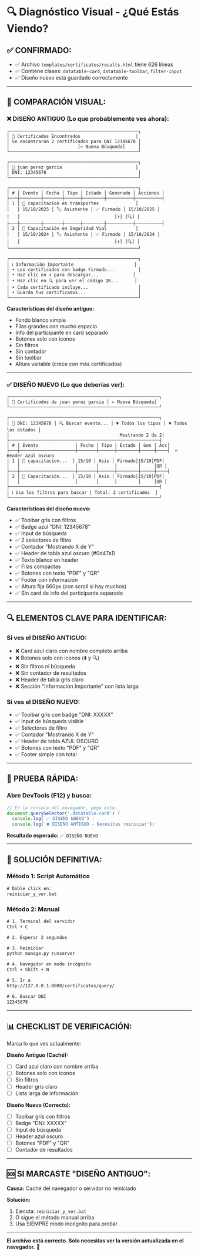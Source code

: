 # 🔍 Diagnóstico Visual - ¿Qué Estás Viendo?

## ✅ CONFIRMADO:
- ✅ Archivo `templates/certificates/results.html` tiene 626 líneas
- ✅ Contiene clases: `datatable-card`, `datatable-toolbar`, `filter-input`
- ✅ Diseño nuevo está guardado correctamente

---

## 🎯 COMPARACIÓN VISUAL:

### ❌ DISEÑO ANTIGUO (Lo que probablemente ves ahora):

```
┌─────────────────────────────────────────────────┐
│ 📄 Certificados Encontrados                     │
│ Se encontraron 2 certificados para DNI 12345678 │
│                          [← Nueva Búsqueda]     │
└─────────────────────────────────────────────────┘

┌─────────────────────────────────────────────────┐
│ 👤 juan perez garcia                            │
│ DNI: 12345678                                   │
└─────────────────────────────────────────────────┘

┌─────────────────────────────────────────────────┐
│ # │ Evento │ Fecha │ Tipo │ Estado │ Generado │ Acciones │
├───┼────────┼───────┼──────┼────────┼──────────┼──────────┤
│ 1 │ 📅 capacitacion en transportes              │
│   │ 15/10/2025 │ 🏷️ Asistente │ ✅ Firmado │ 15/10/2025 │
│   │                                    [⬇️] [🔍] │
├───┼────────┼───────┼──────┼────────┼──────────┼──────────┤
│ 2 │ 📅 Capacitación en Seguridad Vial           │
│   │ 15/10/2024 │ 🏷️ Asistente │ ✅ Firmado │ 15/10/2024 │
│   │                                    [⬇️] [🔍] │
└─────────────────────────────────────────────────┘

┌─────────────────────────────────────────────────┐
│ ℹ️ Información Importante                       │
│ • Los certificados con badge Firmado...         │
│ • Haz clic en ⬇️ para descargar...             │
│ • Haz clic en 🔍 para ver el código QR...      │
│ • Cada certificado incluye...                   │
│ • Guarda tus certificados...                    │
└─────────────────────────────────────────────────┘
```

**Características del diseño antiguo:**
- Fondo blanco simple
- Filas grandes con mucho espacio
- Info del participante en card separado
- Botones solo con iconos
- Sin filtros
- Sin contador
- Sin toolbar
- Altura variable (crece con más certificados)

---

### ✅ DISEÑO NUEVO (Lo que deberías ver):

```
┌─────────────────────────────────────────────────────────┐
│ 📄 Certificados de juan perez garcia │ ← Nueva Búsqueda│
└─────────────────────────────────────────────────────────┘

┌─────────────────────────────────────────────────────────┐
│ 👤 DNI: 12345678 │ 🔍 Buscar evento... │ ▼ Todos los tipos │ ▼ Todos los estados │
│                                          Mostrando 2 de 2│
├─────────────────────────────────────────────────────────┤
│ # │ Evento              │ Fecha │ Tipo │ Estado │ Gen │ Acc│
├───┼─────────────────────┼───────┼──────┼────────┼─────┼────┤  ← Header azul oscuro
│ 1 │ 📅 capacitacion...  │ 15/10 │ Asis │ Firmado│15/10│PDF│
│   │                     │       │      │        │     │QR │
├───┼─────────────────────┼───────┼──────┼────────┼─────┼────┤
│ 2 │ 📅 Capacitación...  │ 15/10 │ Asis │ Firmado│15/10│PDF│
│   │                     │       │      │        │     │QR │
├─────────────────────────────────────────────────────────┤
│ ℹ️ Usa los filtros para buscar │ Total: 2 certificados  │
└─────────────────────────────────────────────────────────┘
```

**Características del diseño nuevo:**
- ✅ Toolbar gris con filtros
- ✅ Badge azul "DNI: 12345678"
- ✅ Input de búsqueda
- ✅ 2 selectores de filtro
- ✅ Contador "Mostrando X de Y"
- ✅ Header de tabla azul oscuro (#0d47a1)
- ✅ Texto blanco en header
- ✅ Filas compactas
- ✅ Botones con texto "PDF" y "QR"
- ✅ Footer con información
- ✅ Altura fija 660px (con scroll si hay muchos)
- ✅ Sin card de info del participante separado

---

## 🔍 ELEMENTOS CLAVE PARA IDENTIFICAR:

### Si ves el DISEÑO ANTIGUO:
- ❌ Card azul claro con nombre completo arriba
- ❌ Botones solo con iconos (⬇️ y 🔍)
- ❌ Sin filtros ni búsqueda
- ❌ Sin contador de resultados
- ❌ Header de tabla gris claro
- ❌ Sección "Información Importante" con lista larga

### Si ves el DISEÑO NUEVO:
- ✅ Toolbar gris con badge "DNI: XXXXX"
- ✅ Input de búsqueda visible
- ✅ Selectores de filtro
- ✅ Contador "Mostrando X de Y"
- ✅ Header de tabla AZUL OSCURO
- ✅ Botones con texto "PDF" y "QR"
- ✅ Footer simple con total

---

## 🎯 PRUEBA RÁPIDA:

### Abre DevTools (F12) y busca:

```javascript
// En la consola del navegador, pega esto:
document.querySelector('.datatable-card') ? 
  console.log('✅ DISEÑO NUEVO') : 
  console.log('❌ DISEÑO ANTIGUO - Necesitas reiniciar');
```

**Resultado esperado:** `✅ DISEÑO NUEVO`

---

## 🔄 SOLUCIÓN DEFINITIVA:

### Método 1: Script Automático
```cmd
# Doble click en:
reiniciar_y_ver.bat
```

### Método 2: Manual
```cmd
# 1. Terminal del servidor
Ctrl + C

# 2. Esperar 2 segundos

# 3. Reiniciar
python manage.py runserver

# 4. Navegador en modo incógnito
Ctrl + Shift + N

# 5. Ir a
http://127.0.0.1:8000/certificates/query/

# 6. Buscar DNI
12345678
```

---

## 📊 CHECKLIST DE VERIFICACIÓN:

Marca lo que ves actualmente:

**Diseño Antiguo (Caché):**
- [ ] Card azul claro con nombre arriba
- [ ] Botones solo con iconos
- [ ] Sin filtros
- [ ] Header gris claro
- [ ] Lista larga de información

**Diseño Nuevo (Correcto):**
- [ ] Toolbar gris con filtros
- [ ] Badge "DNI: XXXXX"
- [ ] Input de búsqueda
- [ ] Header azul oscuro
- [ ] Botones "PDF" y "QR"
- [ ] Contador de resultados

---

## 🆘 SI MARCASTE "DISEÑO ANTIGUO":

**Causa:** Caché del navegador o servidor no reiniciado

**Solución:**
1. Ejecuta: `reiniciar_y_ver.bat`
2. O sigue el método manual arriba
3. Usa SIEMPRE modo incógnito para probar

---

**El archivo está correcto. Solo necesitas ver la versión actualizada en el navegador.** 🔄
